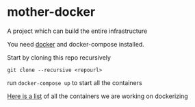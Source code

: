 # mother-docker
A project which can build the entire infrastructure

You need [docker](https://www.docker.com) and docker-compose installed.


Start by cloning this repo recursively

`git clone --recursive <repourl>`

run `docker-compose up` to start all the containers


[Here is a list](https://github.com/dtulibrary/mother-docker/issues/1) of all the containers we are working on dockerizing
